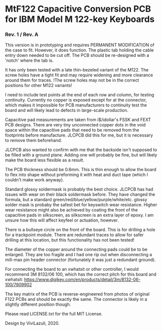 # MtF122 Capacitive Conversion PCB for IBM Model M 122-key Keyboards

### Rev. 1 / Rev. A

This version is in prototyping and requires PERMANENT MODIFICATION of the case to fit. However, it does function.
The plastic tab holding the cable entry down needed to be cut off. The PCB should be re-designed with a 'notch' where the tab is.

It has only been tested with a late thin-bezeled variant of the M122. The screw holes have a tight fit and may require widening and more clearance around them for traces.
!The screw holes may not be in the correct positions for other M122 variants!

I need to include test points at the end of each row and column, for testing continuity. Currently no copper is exposed except for at the connector, which makes it impossible for PCB manufacturers to continuity test the board and will likely lead to defects in large-scale production.

Capacitive pad measurements are taken from i$/idollar's FSSK and FEXT PCB designs.
There are very tiny unconnected copper dots in the void space within the capacitive pads that need to be removed from the footprints before manufacture. JLCPCB did this for me, but it is necessary to remove them beforehand.

JLCPCB also wanted to confirm with me that the backside isn't supposed to be filled with a ground plane. Adding one will probably be fine, but will likely make the board less flexible as a result.

The PCB thickness should be 0.6mm. This is thin enough to allow the board to flex into shape without preforming it with heat and duct tape (which I couldn't make work anyway).

Standard glossy soldermask is probably the best choice. JLCPCB has had issues with wear on their black soldermask before. They have changed the formula, but a standard green/red/blue/yellow/purple/white/etc. glossy solder mask is probaby the safest bet for keyswitch wear resistance.
Higher wear resistance might also be achieved by coating the front of the capacitive pads in silkscreen, as silkscreen is an extra layer of epoxy. I am unsure how this will affect keyfeel or actuation, however.

There is a bullseye circle on the front of the board. This is for drilling a hole for a trackpoint module. There are redundant traces to allow for safer drilling at this location, but this functionality has not been tested!

The diameter of the copper around the connecting pads could be to be enlarged. They are too fragile and I had one rip out when disconnecting a mill-max pin header connector (fortunately it was just a redundant ground).

For connecting the board to an xwhatsit or other controller, I would recommend 3M 8132/06 100, which has the correct pitch for this board and xwhatsit:
https://www.digikey.com/en/products/detail/3m/8132-06-100/7809902

The key matrix of the PCB is reverse-engineered from photos of original F122 PCBs and should be exactly the same. The connector is likely in a slightly different position though.

Please read LICENSE.txt for the full MIT License.

Design by ViviLazuli, 2020.
